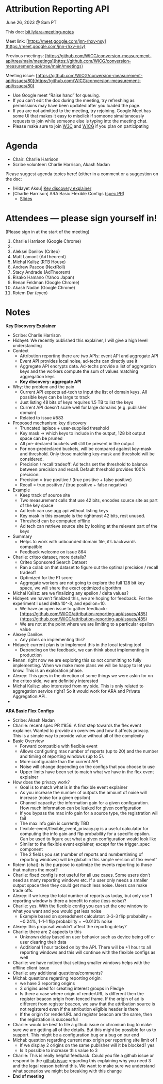 # Attribution Reporting API

June 26, 2023 @ 8am PT

This doc: [bit.ly/ara-meeting-notes](bit.ly/ara-meeting-notes)

Meet link: [https://meet.google.com/jnn-rhxv-nsy](https://meet.google.com/jnn-rhxv-nsy)

Previous meetings: [https://github.com/WICG/conversion-measurement-api/tree/main/meetings](https://github.com/WICG/conversion-measurement-api/tree/main/meetings)

Meeting issue: [https://github.com/WICG/conversion-measurement-api/issues/80](https://github.com/WICG/conversion-measurement-api/issues/80)



* Use Google meet “Raise hand” for queuing.
* If you can’t edit the doc during the meeting, try refreshing as permissions may have been updated after you loaded the page.
* If you are not admitted to the meeting, try rejoining. Google Meet has some UI that makes it easy to misclick if someone simultaneously requests to join while someone else is typing into the meeting chat.
* Please make sure to join [W3C](https://www.w3.org/) and [WICG](https://www.w3.org/community/wicg/) if you plan on participating


# Agenda



* Chair: Charlie Harrison
* Scribe volunteer: Charlie Harrison, Akash Nadan

Please suggest agenda topics here! (either in a comment or a suggestion on the doc:



* [Hidayet Aksu] [Key discovery explainer](https://github.com/WICG/attribution-reporting-api/blob/main/aggregate_key_discovery.md)
* [Charlie Harrison] ARA Basic Flexible Configs ([spec PR](https://github.com/WICG/attribution-reporting-api/pull/856))
    * [Slides](https://docs.google.com/presentation/d/1T-ayaQc9px5Iv-SUFiwRKIcYLN7WDGrCZF6bpwHw6bk/edit?usp=sharing)


# Attendees — please sign yourself in! 

(Please sign in at the start of the meeting)



1. Charlie Harrison (Google Chrome)
2. 
3. Aleksei Danilov (Criteo)
4. Matt Lamont (AdTheorent)
5. Michal Kalisz (RTB House)
6. Andrew Pascoe (NextRoll)
7. Stacy Andrade (AdTheorent)
8. Risako Hamano (Yahoo Japan)
9. Renan Feldman (Google Chrome)
10. Akash Nadan (Google Chrome)
11. Rotem Dar (eyeo)


# Notes

**Key Discovery Explainer**



* Scribe: Charlie Harrison
* Hidayet: We recently published this explainer, I will give a high level understanding
* Context
    * Attribution reporting there are two APIs: event API and aggregate API
    * Event API provides local noise, ad-techs can directly use it
    * Aggregate API encrypts data. Ad-techs provide a list of aggregation keys and the workers compute the sum of values matching aggregation keys
    * **Key discovery: aggregate API**
* Why: the problem and the pain
    * Current API expects ad-tech to input the list of domain keys. All possible keys can be large to track
    * Just listing 48 bits of keys requires 1.5 TB to list the keys
    * Current API doesn’t scale well for large domains (e.g. publisher domain)
    * Related to issue #583
* Proposed mechanism: key discovery
    * Truncated laplace + user-supplied threshold
    * Key mask → which keys to include in the output, 128 bit output space can be pruned
    * All pre-declared buckets will still be present in the output
    * For non-predeclared buckets, will be compared against key-mask and threshold. Only those matching key-mask and threshold will be considered.
    * Precision / recall tradeoff: Ad techs set the threshold to balance between precision and recall. Default threshold provides 100% precision.
    * Precision = true positive / (true positive + false positive)
    * Recall = true positive / (true positive + false negative)
* Example
    * Keep track of source site
    * Two measurement calls that use 42 bits, encodes source site as part of the key space
    * Ad tech can use agg api without listing keys
    * Key mask in this example is the rightmost 42 bits, rest unused.
    * Threshold can be computed offline
    * Ad tech can retrieve source site by looking at the relevant part of the keys
* Summary
    * Helps to work with unbounded domain file, it’s backwards compatible
    * Feedback welcome on issue 864
* Charlie: criteo dataset, more details?
    * Criteo Sponsored Search Dataset
    * Ran a colab on that dataset to figure out the optimal precision / recall tradeoff
    * Optimized for the F1 score
    * Aggregate workers are not going to explore the full 128 bit key space, we will share the exact optimized algorithm
* Michal Kalisz: are we finalizing any epsilon / delta values?
* Hidayet: we haven’t finalized this, we are hoping for feedback. For the experiment I used delta 10^-8, and epsilon=10.
    * We have an open issue to gather feedback: [https://github.com/WICG/attribution-reporting-api/issues/485](https://github.com/WICG/attribution-reporting-api/issues/485)
    * We are not at the point where we are limiting to a particular epsilon value
* Alexey Danilov:
    * Any plans on implementing this?
* Hidayet: current plan is to implement this in the local testing tool
    * Depending on the feedback, we can think about implementing in production
* Renan: right now we are exploring this so not committing to fully implementing. When we make more plans we will be happy to let you know. This is an exploration phase.
* Alexey: This goes in the direction of some things we were askin for on the criteo side, we are definitely interested
* Michal Kalisz: also interested from my side. This is only related to aggregation service right? So it would work for ARA and Private Aggregation API.
* 

**ARA Basic Flex Configs**



* Scribe: Akash Nadan
* Charlie: recent spec PR #856. A first step towards the flex event explainer. Wanted to provide an overview and how it affects privacy. This is a simple way to provide value without all of the complexity
* Basic Overview
    * Forward compatible with flexible event
    * Allows configuring max number of reports (up to 20) and the number and timing of reporting windows (up to 5).
    * More configurable than the current API
    * Noise will change depending on the configs that you choose to use
    * Upper limits have been set to match what we have in the flex event explainer
* How does the privacy work?
    * Goal is to match what is in the flexible event explainer
    * As you increase the number of outputs the amount of noise will increase (noise for a given epsilon)
    * Channel capacity: the information gain for a given configuration. How much information can be leaked for given configuration
    * If you bypass the max info gain for a source type, the registration will fail
    * The max info gain is currently TBD
    * flexible-event/flexible_event_privacy.py is a useful calculator for computing the info gain and flip probability for a specific epsilon. Can be used to figure out what a given configuration would look like
    * Similar to the flexible event explainer, except for the trigger_spec component
    * The 2 fields you set (number of reports and number/timing of reporting windows) will be global in this simple version of flex event’
* Rotem (chat): is the purpose to optimize the events reporting to those that matters the most?
* Charlie: fixed config is not useful for all use cases. Some users don’t need as many reporting windows etc. If a user only needs a smaller output space then they could get much less noise. Users can make trade offs.
* Alexey: if we keep the total number of reports as today, but only use 1 reporting window is there a benefit to noise (less noise)?
* Charlie: yes. With the flexible config you can set the one window to what you want and you would get less noise
    * Example based on spreadsheet calculator: 3-3-3 flip probability = ~0.24%, 1-1-1 flip probability = ~0.013% noise
* Alexey: this proposal wouldn’t affect the reporting delay?
* Charlie: there are 2 aspects to this
    * Unknown delay based on user behavior such as device being off or user clearing their data
    * Additional 1 hour tacked on by the API. There will be +1 hour to all reporting windows and this will continue with the flexible configs as well
* Charlie: we have noticed that setting smaller windows helps with the offline client issue
* Charlie: any additional questions/comments?
* Michal: questions regarding reporting origin: 
    * we have 3 reporting origins
    * 3 origins used for creating interest groups in Fledge
    * Is there a case where origin of renderURL is different then the register beacon origin from fenced frame. If the origin of ad is different from register beacon, we saw that the attribution source is not registered even if the attribution eligible header is there
    * If the origin for renderURL and register beacon are the same, then the registration is successful
* Charlie: would be best to file a github issue or chromium bug to make sure we are getting all of the details. But this might be possible for us to support. This might be a configuration bug or a bug on our end
* Michal: question regarding current max origin per reporting site limit of 1
    * If we display 2 origins on the same publisher will it be blocked? yes
    * Is it possible to increase this value to 3
* Charlie: This is really helpful feedback. Could you file a github issue or respond to the [github issue](https://github.com/WICG/attribution-reporting-api/issues/725) regarding this explaining why you need 3 and the legal reason behind this. We want to make sure we understand what scenarios we might be breaking with this change
* **End of meeting**

